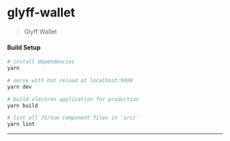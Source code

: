 # glyff-wallet

> Glyff Wallet

#### Build Setup

``` bash
# install dependencies
yarn

# serve with hot reload at localhost:9080
yarn dev

# build electron application for production
yarn build

# lint all JS/Vue component files in `src/`
yarn lint

```

---

